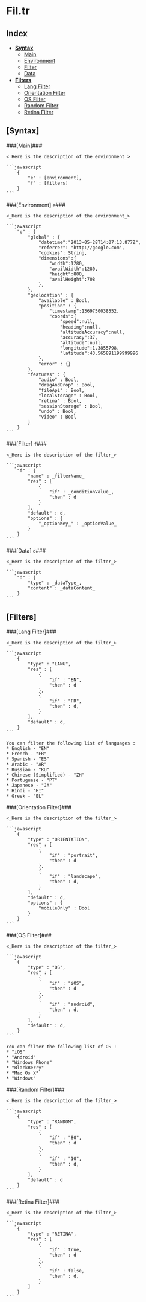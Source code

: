 Fil.tr
======

**Index**
----
* **[Syntax](#syntax)**
	* [Main](#main) 
	* [Environment](#environment-e) 
	* [Filter](#filter-f)
	* [Data](#data-d)
* **[Filters](#filters)**
	* [Lang Filter](#lang-filter)
	* [Orientation Filter](#orientation-filter)
	* [OS Filter](#os-filter)
	* [Random Filter](#random-filter)
	* [Retina Filter](#retina-filter)
	


**[Syntax]**
----

###[Main]###

	<_Here is the description of the environment_>

	```javascript
  		{
  			"e" : [environment],
	  		"f" : [filters]
  		}    
	```
 
###[Environment] `e`###

	<_Here is the description of the environment_>
	
	```javascript
  		"e" : {
  			"global" : {
  				"datetime":"2013-05-28T14:07:13.877Z",
				"referrer": "http://google.com",
				"cookies": String,
				"dimensions":{
					"width":1280,
					"availWidth":1280,
					"height":800,
					"availHeight":708
				},
  			},
  			"geolocation" : {
  				"available" : Bool,
  				"position" : {
  					"timestamp":1369750038552,
					"coords":{
						"speed":null,
						"heading":null,
						"altitudeAccuracy":null,
						"accuracy":37,
						"altitude":null,
						"longitude":1.3855798,
						"latitude":43.565891199999996
  				},
  				"error" : {}
  			},
  			"features" : {
  				"audio" : Bool,
  				"dragAndDrop" : Bool,
  				"fileApi" : Bool,
  				"localStorage" : Bool,
  				"retina" : Bool,
  				"sessionStorage" : Bool,
  				"undo" : Bool,
  				"video" : Bool
  			}
	  	}
	```
  
###[Filter] `f`###

	<_Here is the description of the filter_>
	
	```javascript
  		"f" : {
  			"name" : _filterName_
  			"res" : [
  				{
  					"if" : _conditionValue_,
  					"then" : d
  				}
  			],
  			"default" : d,
  			"options" : {
  				"_optionKey_" : _optionValue_
  			}
  	  	}
	```
	
###[Data] `d`###

	<_Here is the description of the filter_>
	
	```javascript
  		"d" : {
  			"type" : _dataType_,
  			"content" : _dataContent_
  	  	}
	```
	
**[Filters]**
----

###[Lang Filter]###

	<_Here is the description of the filter_>

	```javascript
  		{
  			"type" : "LANG",
	  		"res" : [
	  			{
	  				"if" : "EN",
		  			"then" : d
	  			},
	  			{
	  				"if" : "FR",
	  				"then" : d,
	  			}
	  		],
	  		"default" : d,
  		}    
	```
	
	You can filter the following list of languages : 
	* English - "EN"
	* French - "FR"
	* Spanish - "ES"
	* Arabic - "AR"
	* Russian - "RU"
	* Chinese (Simplified) - "ZH"
	* Portuguese - "PT"
	* Japanese - "JA"
	* Hindi - "HI"
	* Greek - "EL"
		

###[Orientation Filter]###

	<_Here is the description of the filter_>

	```javascript
  		{
  			"type" : "ORIENTATION",
	  		"res" : [
	  			{
	  				"if" : "portrait",
		  			"then" : d
	  			},
	  			{
	  				"if" : "landscape",
	  				"then" : d,
	  			}
	  		],
	  		"default" : d,
	  		"options" : {
				"mobileOnly" : Bool
	  		}
  		}    
	```
	
###[OS Filter]###

	<_Here is the description of the filter_>

	```javascript
  		{
  			"type" : "OS",
	  		"res" : [
	  			{
	  				"if" : "iOS",
		  			"then" : d
	  			},
	  			{
	  				"if" : "android",
	  				"then" : d,
	  			}
	  		],
	  		"default" : d,
  		}    
	```
	
	You can filter the following list of OS : 
	* "iOS"
	* "Android"
	* "Windows Phone"
	* "BlackBerry"
	* "Mac Os X"
	* "Windows"


###[Random Filter]###

	<_Here is the description of the filter_>

	```javascript
  		{
  			"type" : "RANDOM",
	  		"res" : [
	  			{
	  				"if" : "80",
		  			"then" : d
	  			},
	  			{
	  				"if" : "10",
	  				"then" : d,
	  			}
	  		],
	  		"default" : d
  		}    
	```

###[Retina Filter]###

	<_Here is the description of the filter_>

	```javascript
  		{
  			"type" : "RETINA",
	  		"res" : [
	  			{
	  				"if" : true,
		  			"then" : d
	  			},
	  			{
	  				"if" : false,
	  				"then" : d,
	  			}
	  		]
  		}    
	```
	
 
